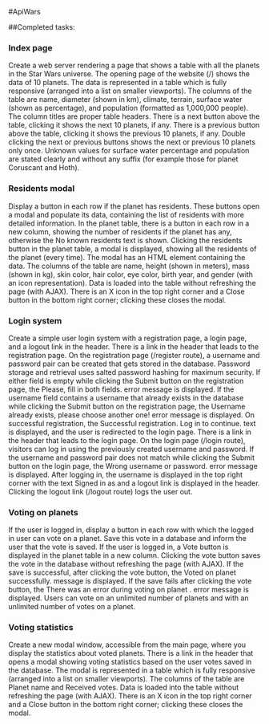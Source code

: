 #ApiWars

##Completed tasks:

### Index page
Create a web server rendering a page that shows a table with all the planets in the Star Wars universe.
The opening page of the website (/) shows the data of 10 planets.
The data is represented in a table which is fully responsive (arranged into a list on smaller viewports).
The columns of the table are name, diameter (shown in km), climate, terrain, surface water (shown as percentage), and population (formatted as 1,000,000 people).
The column titles are proper table headers.
There is a next button above the table, clicking it shows the next 10 planets, if any.
There is a previous button above the table, clicking it shows the previous 10 planets, if any.
Double clicking the next or previous buttons shows the next or previous 10 planets only once.
Unknown values for surface water percentage and population are stated clearly and without any suffix (for example those for planet Coruscant and Hoth).

### Residents modal
Display a button in each row if the planet has residents. These buttons open a modal and populate its data, containing the list of residents with more detailed information.
In the planet table, there is a button in each row in a new column, showing the number of residents if the planet has any, otherwise the No known residents text is shown.
Clicking the <n> residents button in the planet table, a modal is displayed, showing all the residents of the planet (every time).
The modal has an HTML <table> element containing the data.
The columns of the table are name, height (shown in meters), mass (shown in kg), skin color, hair color, eye color, birth year, and gender (with an icon representation).
Data is loaded into the table without refreshing the page (with AJAX).
There is an X icon in the top right corner and a Close button in the bottom right corner; clicking these closes the modal.

### Login system
Create a simple user login system with a registration page, a login page, and a logout link in the header.
There is a link in the header that leads to the registration page.
On the registration page (/register route), a username and password pair can be created that gets stored in the database.
Password storage and retrieval uses salted password hashing for maximum security.
If either field is empty while clicking the Submit button on the registration page, the Please, fill in both fields. error message is displayed.
If the username field contains a username that already exists in the database while clicking the Submit button on the registration page, the Username already exists, please choose another one! error message is displayed.
On successful registration, the Successful registration. Log in to continue. text is displayed, and the user is redirected to the login page.
There is a link in the header that leads to the login page.
On the login page (/login route), visitors can log in using the previously created username and password.
If the username and password pair does not match while clicking the Submit button on the login page, the Wrong username or password. error message is displayed.
After logging in, the username is displayed in the top right corner with the text Signed in as <username> and a logout link is displayed in the header.
Clicking the logout link (/logout route) logs the user out.

### Voting on planets
If the user is logged in, display a button in each row with which the logged in user can vote on a planet. Save this vote in a database and inform the user that the vote is saved.
If the user is logged in, a Vote button is displayed in the planet table in a new column.
Clicking the vote button saves the vote in the database without refreshing the page (with AJAX).
If the save is successful, after clicking the vote button, the Voted on planet <planetname> successfully. message is displayed.
If the save fails after clicking the vote button, the There was an error during voting on planet <planetname>. error message is displayed.
Users can vote on an unlimited number of planets and with an unlimited number of votes on a planet.

### Voting statistics
Create a new modal window, accessible from the main page, where you display the statistics about voted planets.
There is a link in the header that opens a modal showing voting statistics based on the user votes saved in the database.
The modal is represented in a table which is fully responsive (arranged into a list on smaller viewports).
The columns of the table are Planet name and Received votes.
Data is loaded into the table without refreshing the page (with AJAX).
There is an X icon in the top right corner and a Close button in the bottom right corner; clicking these closes the modal.